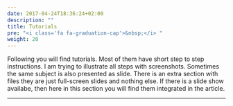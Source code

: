 ```yaml
---
date: 2017-04-24T18:36:24+02:00
description: ""
title: Tutorials
pre: "<i class='fa fa-graduation-cap'>&nbsp;</i> "
weight: 20
---
```


Following you will find tutorials. Most of them have short step to step instructions. I am trying to illustrate all steps with screenshots. Sometimes the same subject is also presented as slide. There is an extra section with files they are just full-screen slides and nothing else. If there is a slide show availabe, then here in this section you will find them integrated in the article.
***
